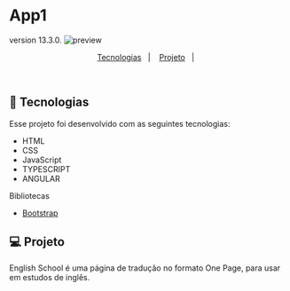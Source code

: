 # App1
 version 13.3.0.
![preview](https://user-images.githubusercontent.com/77112497/166505955-14860224-e276-4d50-8b0f-395f56c0728b.png)

<p align="center">
  <a href="#-tecnologias">Tecnologias</a>&nbsp;&nbsp;&nbsp;|&nbsp;&nbsp;&nbsp;
  <a href="#-projeto">Projeto</a>&nbsp;&nbsp;&nbsp;|&nbsp;&nbsp;&nbsp;
</p>


<br>



## 🚀 Tecnologias

Esse projeto foi desenvolvido com as seguintes tecnologias:

- HTML
- CSS
- JavaScript
- TYPESCRIPT
- ANGULAR

Bibliotecas

- [Bootstrap](https://getbootstrap.com)
 

## 💻 Projeto

English School é uma página de tradução  no formato One Page, para usar em  estudos de inglês.

